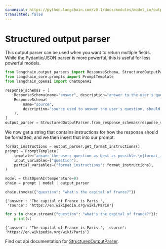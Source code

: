 ```yaml
---
canonical: https://python.langchain.com/v0.1/docs/modules/model_io/output_parsers/types/structured
translated: false
---
```


# Structured output parser

This output parser can be used when you want to return multiple fields. While the Pydantic/JSON parser is more powerful, this is useful for less powerful models.

```python
from langchain.output_parsers import ResponseSchema, StructuredOutputParser
from langchain_core.prompts import PromptTemplate
from langchain_openai import ChatOpenAI
```

```python
response_schemas = [
    ResponseSchema(name="answer", description="answer to the user's question"),
    ResponseSchema(
        name="source",
        description="source used to answer the user's question, should be a website.",
    ),
]
output_parser = StructuredOutputParser.from_response_schemas(response_schemas)
```

We now get a string that contains instructions for how the response should be formatted, and we then insert that into our prompt.

```python
format_instructions = output_parser.get_format_instructions()
prompt = PromptTemplate(
    template="answer the users question as best as possible.\n{format_instructions}\n{question}",
    input_variables=["question"],
    partial_variables={"format_instructions": format_instructions},
)
```

```python
model = ChatOpenAI(temperature=0)
chain = prompt | model | output_parser
```

```python
chain.invoke({"question": "what's the capital of france?"})
```

```output
{'answer': 'The capital of France is Paris.',
 'source': 'https://en.wikipedia.org/wiki/Paris'}
```

```python
for s in chain.stream({"question": "what's the capital of france?"}):
    print(s)
```

```output
{'answer': 'The capital of France is Paris.', 'source': 'https://en.wikipedia.org/wiki/Paris'}
```

Find out api documentation for [StructuredOutputParser](https://api.python.langchain.com/en/latest/output_parsers/langchain.output_parsers.structured.StructuredOutputParser.html#langchain.output_parsers.structured.StructuredOutputParser).